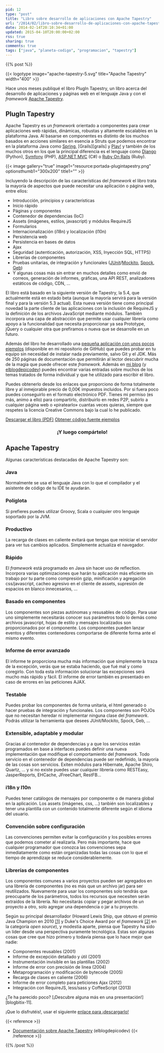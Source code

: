 ```yaml
---
pid: 12
type: "post"
title: "Libro sobre desarrollo de aplicaciones con Apache Tapestry"
url: "/2014/02/libro-sobre-desarrollo-de-aplicaciones-con-apache-tapestry/"
date: 2014-02-14T20:10:34+01:00
updated: 2015-04-10T20:00:00+02:00
rss: true
sharing: true
comments: true
tags: ["java", "planeta-codigo", "programacion", "tapestry"]
---
```


{{% post %}}

{{< logotype image="apache-tapestry-5.svg" title="Apache Tapestry" width="400" >}}

Hace unos meses publiqué el libro PlugIn Tapestry, un libro acerca del desarrollo de aplicaciones y páginas web en el lenguaje Java y con el _framework_ [Apache Tapestry](http://tapestry.apache.org/).

## PlugIn Tapestry

Apache Tapestry es un _framework_ orientado a componentes para crear aplicaciones web rápidas, dinámicas, robustas y altamente escalables en la plataforma Java. Al basarse en componentes es distinto de los muchos basados en acciones similares en esencia a Struts que podemos encontrar en la plataforma Java como [Spring](http://projects.spring.io/spring-framework/), [Grails][grails] y [Play!](http://www.playframework.com/) y también de los muchos otros en los que la principal diferencia es el lenguaje como [Django](https://www.djangoproject.com/) (Python), [Symfony](http://symfony.com/) (PHP), [ASP.NET MVC](http://www.asp.net/mvc) (C#) o [Ruby On Rails](http://rubyonrails.org/) (Ruby).

{{< image
    gallery="true"
    image1="resource:portada-plugintapestry.png" optionsthumb1="300x200" title1="" >}}

Incluyendo la descripción de las características del _framework_ el libro trata la mayoría de aspectos que puede necesitar una aplicación o página web, entre ellos:

* Introducción, principios y características
* Inicio rápido
* Páginas y componentes
* Contenedor de dependencias (IoC)
* Assets (imágenes, estilos, javascript) y módulos RequireJS
* Formularios
* Internacionalización (i18n) y localización (l10n)
* Persistencia web
* Persistencia en bases de datos
* Ajax
* Seguridad (autenticación, autorización, XSS, Inyección SQL, HTTPS)
* Librerías de componentes
* Pruebas unitarias, de integración y funcionales ([JUnit](http://junit.org/)/[Mockito](http://code.google.com/p/mockito/), [Spock](http://code.google.com/p/spock/), [Geb](http://www.gebish.org/))
* Y algunas cosas más sin entrar en muchos detalles como envió de correos, generación de informes, gráficas, una API REST, analizadores estáticos de código, CDN, ...

El libro está basado en la siguiente versión de Tapestry, la 5.4, que actualmente está en estado beta (aunque la mayoría servirá para la versión final y para la versión 5.3 actual). Esta nueva versión tiene como principal novedad la parte cliente de las aplicaciones con la inclusión de RequireJS y la definición de los archivos JavaScript mediante módulos. También incorpora una capa de abstracción que permite usar cualquier librería como apoyo a la funcionalidad que necesita proporcionar ya sea Prototype, jQuery o cualquier otra que prefiramos o nueva que se desarrolle en un futuro.

Además del libro he desarrollado una [pequeña aplicación con unos pocos ejemplos](https://github.com/picodotdev/blog-ejemplos/tree/master/PlugInTapestry) (disponible en mi repositorio de GitHub) que puedes probar en tu equipo sin necesidad de instalar nada previamente, salvo Git y el JDK. Más de 250 páginas de documentación que permitirán al lector descubrir mucha de la magia que puede ofrecer este _framework_. Además en [mi blog](https://picodotdev.github.io/blog-bitix/) (y [elblogdepicodev](https://elblogdepicodev.blogspot.com.es)) puedes encontrar varias entradas sobre muchos de los temas tratados de forma individual y que he utilizado para escribir el libro.

Puedes obtenerlo desde los enlaces que proporciono de forma totalmente libre y al inmejorable precio de 0,00€ impuestos incluidos. Por si fuera poco puedes conseguirlo en el formato electrónico PDF. Tienes mi permiso (es más, animo a ello) para compartirlo, distribuirlo en redes P2P, subirlo a cualquier página web o «piratearlo» cuantas veces quieras, siempre que respetes la licencia Creative Commons bajo la cual lo he publicado.

<div class="buttons">
    <a href="https://picodotdev.github.io/blog-bitix/assets/custom/PlugInTapestry.pdf" class="btn btn-lg btn-success">Descargar el libro (PDF)</a>
    <a href="https://github.com/picodotdev/blog-ejemplos/tree/master/PlugInTapestry" class="btn btn-lg btn-success">Obtener código fuente ejemplos</a>
</div>

<div class="share-this" style="text-align: center; margin-bottom: 20px">
  <h3>¡Y luego compártelo!</h3>
  <div class="sharethis-inline-share-buttons">
  <span class="st_twitter_vcount" st_title="He descargado el libro sobre desarrollo de apps web con Apache Tapestry. ¡Obtén tu copia! #PlugIn" st_summary="Desarrollo de aplicaciones y páginas web con Apache Tapestry" st_url="https://picodotdev.github.io/blog-bitix/2014/02/libro-sobre-desarrollo-de-aplicaciones-con-apache-tapestry/" st_image="https://picodotdev.github.io/blog-bitix/assets/images/logotypes/apache-tapestry-5.png" st_via="picodotdev"></span>
  <span class="st_facebook_vcount" st_title="Libro PlugIn Tapestry" st_summary="Desarrollo de aplicaciones y páginas web con Apache Tapestry" st_url="https://picodotdev.github.io/blog-bitix/2014/02/libro-sobre-desarrollo-de-aplicaciones-con-apache-tapestry/" st_image="https://picodotdev.github.io/blog-bitix/assets/images/logotypes/apache-tapestry-5.png"></span>
  <span class="st_googleplus_vcount" st_title="Libro PlugIn Tapestry" st_summary="Desarrollo de aplicaciones y páginas web con Apache Tapestry" st_url="https://picodotdev.github.io/blog-bitix/2014/02/libro-sobre-desarrollo-de-aplicaciones-con-apache-tapestry/" st_image="https://picodotdev.github.io/blog-bitix/assets/images/logotypes/apache-tapestry-5.png"></span>
  <span class="st_linkedin_vcount" st_title="Libro PlugIn Tapestry" st_summary="Desarrollo de aplicaciones y páginas web con Apache Tapestry" st_url="https://picodotdev.github.io/blog-bitix/2014/02/libro-sobre-desarrollo-de-aplicaciones-con-apache-tapestry/" st_image="https://picodotdev.github.io/blog-bitix/assets/images/logotypes/apache-tapestry-5.png"></span>
  </div>
</div>

## Apache Tapestry

Algunas características destacadas de Apache Tapestry son:

### Java
Normalmente se usa el lenguaje Java con lo que el compilador y el asistente de código de tu IDE te ayudarán.

### Políglota
Si prefieres puedes utilizar Groovy, Scala o cualquier otro lenguaje soportado por la JVM.

### Productivo
La recarga de clases en caliente evitará que tengas que reiniciar el servidor para ver tus cambios aplicados. Simplemente actualiza el navegador.

### Rápido
El _framework_ está programado en Java sin hacer uso de reflection. Incorpora varias optimizaciones que harán tu aplicación más eficiente sin trabajo por tu parte como compresión gzip, minificación y agregación css/javascript, cacheo agresivo en el cliente de assets, supresión de espacios en blanco innecesarios, ...

### Basado en componentes
Los componentes son piezas autónomas y resusables de código. Para usar uno simplemente necesitarás conocer sus parámetros todo lo demás como archivos javascript, hojas de estilo y mensajes localizados son proporcionados por el componente. Los componentes pueden lanzar eventos y diferentes contenedores comportarse de diferente forma ante el mismo evento.

### Informe de error avanzado
El informe te proporciona mucha más información que simplemente la traza de la excepción, verás que se estaba haciendo, que fué mal y como coregirlo. Con toda esta información solucionar las excepciones será mucho más rápido y fácil. El informe de error también es presentado en caso de errores en las peticiones AJAX.

### Testable
Puedes probar los componentes de forma unitaria, el html generado o hacer pruebas de integración y funcionales. Los componentes son POJOs que no necesitan heredar ni implementar ninguna clase del _framework_. Podrás utilizar la herramienta que desees JUnit/Mockito, Spock, Geb, ...

### Extensible, adaptable y modular
Gracias al contenedor de dependencias y a que los servicios están programados en base a interfaces puedes definir una nueva implementación que modifique el comportamiento del _framework_. Todo servicio en el contenedor de dependencias puede ser redefinido, la mayoría de las cosas son servicios. Exiten módulos para Hibernate, Apache Shiro, Quartz, ... y si no existe puedes usar cualquier librería como RESTEasy, JasperReports, EHCache, JFreeChart, RestFB...

### i18n y l10n
Puedes tener catálogos de mensajes por componente o de manera global en la aplicación. Los assets (imágenes, css, ...) tanbién son localizables y tener una plantilla con un contenido totalmente diferente según el idioma del usuario.

### Convención sobre configuración
Las convenciones permiten evitar la configuración y los posibles errores que podemos cometer al realizarla. Pero más importante, hace que cualquier programador que conozca las convenciones sepa inmediatamente como están organizadas todas las cosas con lo que el tiempo de aprendizaje se reduce considerablemente.

### Librerías de componentes
Los componentes comunes a varios proyectos pueden ser agregados en una librería de componentes (no es más que un archivo jar) para ser reutilizados. Nuevamente para usar los componentes solo tendrás que preocuparte de los parámetros, todos los recursos que necesiten serán extraídos de la librería. No necesitarás copiar y pegar archivos de un proyecto a otro, solo agregar una dependencia o jar a tu proyecto.

Según su principal desarrollador (Howard Lewis Ship, que obtuvo el premio Java Champion en 2010 [[1]](https://java.net/website/java-champions/bios.html#Ship) y Duke's Choice Award por el _framework_ [[2]](https://www.java.net/dukeschoice/2006) en la categoría _open source_), y modestia aparte, piensa que Tapestry ha sido un líder desde una perspectiva puramente tecnológica. Estas son algunas cosas que cree que hizo primero y todavía piensa que lo hace mejor que nadie:

* Componentes reusables (2001)
* Informe de excepción detallado y útil (2001)
* Instrumentación invisible en las plantillas (2002)
* Informe de error con precisión de linea (2004)
* Metaprogramación y modificación de bytecode (2005)
* Recarga de clases en caliente (2006)
* Informe de error completo para peticiones Ajax (2012)
* Integración con RequireJS, less/sass y CoffeeScript (2013)

¿Te ha parecido poco? [¡Descubre alguna más en una presentación!][blogbitix-11].

¡Que lo disfrutéis!, usar el siguiente [enlace para ¡descargarlo!](https://picodotdev.github.io/blog-bitix/assets/custom/PlugInTapestry.pdf)

{{< reference >}}
* [Documentación sobre Apache Tapestry](https://elblogdepicodev.blogspot.com.es/2010/05/documentacion-sobre-apache-tapestry.html) (elblogdepicodev)
{{< /reference >}}

{{% /post %}}
